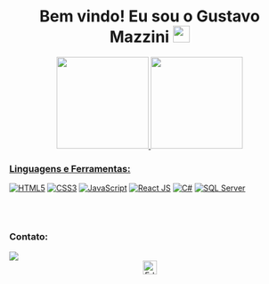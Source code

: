 <h1 align="center">
  Bem vindo! Eu sou o Gustavo Mazzini 
  <img src="https://i.imgur.com/ATEHSYp.gif" width="30px"/>
</h1>



<div align="center">
  <a href="https://github.com/Eduardo00073/">
  <img height="165em" src="https://github-readme-stats.vercel.app/api?username=Eduardo00073&show_icons=true&theme=transparent"/>
  <img height="165em" src="https://github-readme-stats.vercel.app/api/top-langs/?username=Eduardo00073&theme=transparent"/>
</div>


<!-- https://dev.to/envoy_/150-badges-for-github-pnk -->

<div align="left" style="display: inline-block; margin-bottom: 15px;">
  <h3 align="left">Linguagens e Ferramentas:</h3>
  
  <a href="#"><img src="https://img.shields.io/badge/HTML5-E34F26?style=for-the-badge&logo=html5&logoColor=white" alt="HTML5"></a>
  <a href="#"><img src="https://img.shields.io/badge/CSS3-1572B6?style=for-the-badge&logo=css3&logoColor=white" alt="CSS3"></a>
  <a href="#"><img src="https://img.shields.io/badge/JavaScript-F7DF1E?style=for-the-badge&logo=javascript&logoColor=white" alt="JavaScript"></a>
  <a href="#"><img src="https://img.shields.io/badge/React-61DAFB?style=for-the-badge&logo=react&logoColor=white" alt="React JS"></a>
  <a href="https://github.com/Gustavo923/C-Sharp"><img src="https://img.shields.io/badge/C%23-239120?style=for-the-badge&logo=c-sharp&logoColor=white" alt="C#"></a>
  <a href="#"><img src="https://img.shields.io/badge/Microsoft_SQL_Server-CC2927?style=for-the-badge&logo=microsoft-sql-server&logoColor=white" alt="SQL Server"></a>
</div>



<div align="left" style="display: inline_block"><br>
  <h3 align="left">Contato:</h3>
  <a href="https://www.linkedin.com/in/edu7" target="_blank"><img src="https://img.shields.io/badge/-LinkedIn-%230077B5?style=for-the-badge&logo=linkedin&logoColor=white" target="_blank"></a> 
</div>

  <div  align="center">
 <a href="#"><img  height="25" src="https://komarev.com/ghpvc/?username=Eduardo00073&label=Profile%20Views&color=0165f1&style=flat" alt="Eduardo00073"/></a> 
</div>
